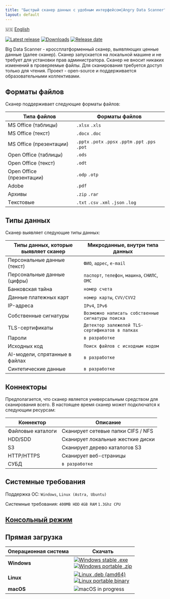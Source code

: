 ```yaml
---
title: "Быстрый сканер данных с удобным интерфейсом|Angry Data Scanner"
layout: default
---
```

🇺🇸 [English](index.md)

[![Latest release](https://img.shields.io/github/v/release/angryscan/angrydata-app?sort=semver)](https://github.com/angryscan/angrydata-app/releases/latest)
[![Downloads](https://img.shields.io/github/downloads/angryscan/angrydata-app/total.svg)](https://github.com/angryscan/angrydata-app/releases)
[![Release date](https://img.shields.io/github/release-date/angryscan/angrydata-app?label=release%20date&display_date=published_at&color=orange)](https://github.com/angryscan/angrydata-app/releases/latest)


Big Data Scanner - кроссплатформенный сканер, выявляющих ценные данные (далее сканер). Сканер запускается на локальной машине и не требует для установки прав администратора.
Сканер не вносит никаких изменений в проверяемые файлы. Для сканирования требуется доступ только для чтения.
Проект - open-source и поддерживается образовательными коллективами.

## Форматы файлов
Сканер поддерживает следующие форматы файлов:

| Типа файлов               | Форматы файлов                                       |
|---------------------------|------------------------------------------------------|
| MS Office (таблицы)       | `.xlsx` `.xls`                                       |
| MS Office (текст)         | `.docx` `.doc`                                       |
| MS Office (презентации)   | `.pptx` `.potx` `.ppsx` `.pptm` `.ppt` `.pps` `.pot` |
| Open Office (таблицы)     | `.ods`                                               |
| Open Office (текст)       | `.odt`                                               | 
| Open Office (презентации) | `.odp` `.otp`                                        |
| Adobe                     | `.pdf`                                               |
| Архивы                    | `.zip` `.rar`                                        |
| Tекстовые                 | `.txt` `.csv` `.xml` `.json` `.log`                  |

## Типы данных
Сканер выявляет следующие типы данных:

| Типы данных, которые выявляет сканер | Микроданные, внутри типа данных                  |
|--------------------------------------|--------------------------------------------------|
| Персональные данные (текст)          | `ФИО`, `адрес`, `e-mail`                         |
| Персональные данные (цифры)          | `паспорт`, `телефон`, `машина`, `СНИЛС`, `ОМС`   |
| Банковская тайна                     | `номер счета`                                    |
| Данные платежных карт                | `номер карты`, `CVV/CVV2`                        |
| IP-адреса                            | `IPv4`, `IPv6`                                   |
| Собственные сигнатуры                | `Возможно написать собственные сигнатуры поиска` |
| TLS-сертификаты                      | `Детектор залежелей TLS-сертификатов в папках`   |
| Пароли                               | `в разработке`                                   |
| Исходных код                         | `Поиск файлов с исходным кодом`                  |
| AI-модели, cпрятанные в файлах       | `в разработке`                                   |
| Синтетические данные                 | `в разработке`                                   |

## Коннекторы
Предполагается, что сканер является универсальным средством для сканирования всего. В настоящее время сканер может подключатся к следующим ресурсам:

| Коннектор         | Описание                           |
|-------------------|------------------------------------|
| Файловые каталоги | Сканирует сетевые папки CIFS / NFS |
| HDD/SDD           | Сканирует локальные жесткие диски  |
| S3                | Сканирует дерево каталогов S3      |
| HTTP/HTTPS        | Сканирует веб-страницы             |
| СУБД              | `в разработке`                     |

## Системные требования
Поддержка ОС: 
`Windows`, `Linux (Astra, Ubuntu)`

Системные требования:
`400MB HDD` `4GB RAM` `1.3Ghz CPU`

## [Консольный режим](doc/CONSOLE.ru.md)

## Прямая загрузка

| Операционная система | Скачать                                                                                                                                                                                                                                                                                                                                                                                                                                                                                   |
|----------------------|-------------------------------------------------------------------------------------------------------------------------------------------------------------------------------------------------------------------------------------------------------------------------------------------------------------------------------------------------------------------------------------------------------------------------------------------------------------------------------------------|
| **Windows**          | <a href="https://github.com/angryscan/angrydata-app/releases/latest/download/big-data-scanner.exe"><img src="https://img.shields.io/badge/Setup-x64-0078D6?style=for-the-badge&logo=windows" alt="Windows stable .exe"></a><br/> <a href="https://github.com/angryscan/angrydata-app/releases/latest/download/big-data-scanner-1.2.1-windows-amd64.zip"><img src="https://img.shields.io/badge/portable-x64-0078D6?style=for-the-badge&logo=windows" alt="Windows portable .zip"></a>     |
| **Linux**            | <a href="https://github.com/angryscan/angrydata-app/releases/latest/download/big-data-scanner_1.2.1_amd64.deb"><img src="https://img.shields.io/badge/DEB-X64-A81D33?style=for-the-badge&logo=debian" alt="Linux .deb (amd64)"></a><br/> <a href="https://github.com/angryscan/angrydata-app/releases/latest/download/big-data-scanner-1.2.1-linux-amd64.tar.gz"><img src="https://img.shields.io/badge/portable-x64-333?style=for-the-badge&logo=linux" alt="Linux portable binary"></a> |
| **macOS**            | <img src="https://img.shields.io/badge/macOS-in%20progress-000000?style=for-the-badge&logo=apple" alt="macOS in progress">                                                                                                                                                                                                                                                                                                                                                                |
